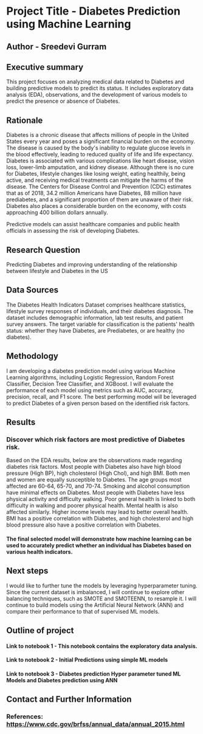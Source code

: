 # Project Title - Diabetes Prediction using Machine Learning
## Author - Sreedevi Gurram

## Executive summary
This project focuses on analyzing medical data related to Diabetes and building predictive models to predict its status. It includes exploratory data analysis (EDA), observations, and the development of various models to predict the presence or absence of Diabetes.
## Rationale
Diabetes is a chronic disease that affects millions of people in the United States every year and poses a significant financial burden on the economy. The disease is caused by the body's inability to regulate glucose levels in the blood effectively, leading to reduced quality of life and life expectancy. Diabetes is associated with various complications like heart disease, vision loss, lower-limb amputation, and kidney disease. Although there is no cure for Diabetes, lifestyle changes like losing weight, eating healthily, being active, and receiving medical treatments can mitigate the harms of the disease. The Centers for Disease Control and Prevention (CDC) estimates that as of 2018, 34.2 million Americans have Diabetes, 88 million have prediabetes, and a significant proportion of them are unaware of their risk. Diabetes also places a considerable burden on the economy, with costs approaching 400 billion dollars annually.

Predictive models can assist healthcare companies and public health officials in assessing the risk of developing Diabetes.

## Research Question
Predicting Diabetes and improving understanding of the relationship between lifestyle and Diabetes in the US

## Data Sources
The Diabetes Health Indicators Dataset comprises healthcare statistics, lifestyle survey responses of individuals, and their diabetes diagnosis. The dataset includes demographic information, lab test results, and patient survey answers. The target variable for classification is the patients' health status: whether they have Diabetes, are Prediabetes, or are healthy (no diabetes).
## Methodology
I am developing a diabetes prediction model using various Machine Learning algorithms, including Logistic Regression, Random Forest Classifier, Decision Tree Classifier, and XGBoost. I will evaluate the performance of each model using metrics such as AUC, accuracy, precision, recall, and F1 score. The best performing model will be leveraged to predict Diabetes of a given person based on the identified risk factors.

## Results
### Discover which risk factors are most predictive of Diabetes risk.
Based on the EDA results, below are the observations made regarding diabetes risk factors.
Most people with Diabetes also have high blood pressure (High BP), high cholesterol (High Chol), and high BMI. 
Both men and women are equally susceptible to Diabetes. 
The age groups most affected are 60-64, 65-70, and 70-74. Smoking and alcohol consumption have minimal effects on Diabetes. 
Most people with Diabetes have less physical activity and difficulty walking. 
Poor general health is linked to both difficulty in walking and poorer physical health. Mental health is also affected similarly. Higher income levels may lead to better overall health. 
BMI has a positive correlation with Diabetes, and high cholesterol and high blood pressure also have a positive correlation with Diabetes.

#### The final selected model will demonstrate how machine learning can be used to accurately predict whether an individual has Diabetes based on various health indicators.

## Next steps
I would like to further tune the models by leveraging hyperparameter tuning.
Since the current dataset is imbalanced, I will continue to explore other balancing techniques, such as SMOTE and SMOTEENN, to resample it.
I will continue to build models using the Artificial Neural Network (ANN) and compare their performance to that of supervised ML models.

## Outline of project
#### Link to notebook 1 - This notebook contains the exploratory data analysis.
#### Link to notebook 2 - Initial Predictions using simple ML models
#### Link to notebook 3 - Diabetes prediction Hyper parameter tuned ML Models and Diabetes prediction using ANN

## Contact and Further Information

### References: https://www.cdc.gov/brfss/annual_data/annual_2015.html
